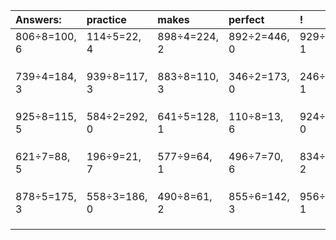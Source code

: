 | Answers: | practice | makes | perfect | ! |
| :--- | :--- | :--- | :--- | :--- |
| 806÷8=100, 6 | 114÷5=22, 4 | 898÷4=224, 2 | 892÷2=446, 0 | 929÷2=464, 1 | 
|   |   |   |   |   | 
|   |   |   |   |   | 
|   |   |   |   |   | 
| 739÷4=184, 3 | 939÷8=117, 3 | 883÷8=110, 3 | 346÷2=173, 0 | 246÷5=49, 1 | 
|   |   |   |   |   | 
|   |   |   |   |   | 
|   |   |   |   |   | 
| 925÷8=115, 5 | 584÷2=292, 0 | 641÷5=128, 1 | 110÷8=13, 6 | 924÷7=132, 0 | 
|   |   |   |   |   | 
|   |   |   |   |   | 
|   |   |   |   |   | 
| 621÷7=88, 5 | 196÷9=21, 7 | 577÷9=64, 1 | 496÷7=70, 6 | 834÷4=208, 2 | 
|   |   |   |   |   | 
|   |   |   |   |   | 
|   |   |   |   |   | 
| 878÷5=175, 3 | 558÷3=186, 0 | 490÷8=61, 2 | 855÷6=142, 3 | 956÷5=191, 1 | 
|   |   |   |   |   | 
|   |   |   |   |   | 
|   |   |   |   |   | 
